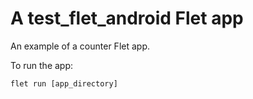 # A test_flet_android Flet app

An example of a counter Flet app.

To run the app:

```
flet run [app_directory]
```